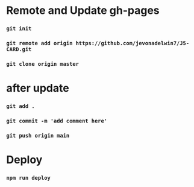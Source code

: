 # Remote and Update gh-pages


### `git init`
### `git remote add origin https://github.com/jevonadelwin7/J5-CARD.git`
### `git clone origin master`

# after update

### `git add .`
### `git commit -m 'add comment here'`
### `git push origin main`

# Deploy

### `npm run deploy`




